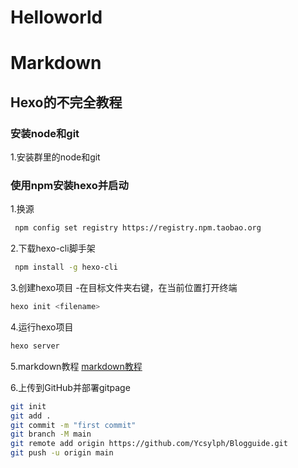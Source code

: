  # Helloworld

# Markdown

## Hexo的不完全教程
### 安装node和git

1.安装群里的node和git

### 使用npm安装hexo并启动

1.换源
```bash
 npm config set registry https://registry.npm.taobao.org
```

2.下载hexo-cli脚手架
```bash
 npm install -g hexo-cli
```

3.创建hexo项目
-在目标文件夹右键，在当前位置打开终端
```bash
hexo init <filename>
```

4.运行hexo项目
```bash
hexo server
```

5.markdown教程
[markdown教程](https://www.runoob.com/markdown/md-tutorial.html)

6.上传到GitHub并部署gitpage
```bash
git init
git add .
git commit -m "first commit"
git branch -M main
git remote add origin https://github.com/Ycsylph/Blogguide.git
git push -u origin main

```
